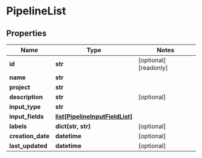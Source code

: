 # PipelineList

## Properties
Name | Type | Notes
------------ | ------------- | -------------
**id** | **str** | [optional] [readonly] 
**name** | **str** | 
**project** | **str** | 
**description** | **str** | [optional] 
**input_type** | **str** | 
**input_fields** | [**list[PipelineInputFieldList]**](PipelineInputFieldList.md) | 
**labels** | **dict(str, str)** | [optional] 
**creation_date** | **datetime** | [optional] 
**last_updated** | **datetime** | [optional] 



